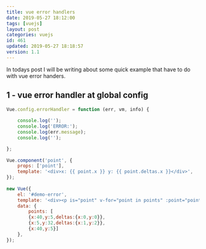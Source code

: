 ```yaml
---
title: vue error handlers
date: 2019-05-27 18:12:00
tags: [vuejs]
layout: post
categories: vuejs
id: 461
updated: 2019-05-27 18:18:57
version: 1.1
---
```


In todays post I will be writing about some quick example that have to do with vue error handers.

<!-- more -->

## 1 - vue error handler at global config

```js
Vue.config.errorHandler = function (err, vm, info) {
 
    console.log('');
    console.log('ERROR:');
    console.log(err.message);
    console.log('');

};
 
Vue.component('point', {
    props: ['point'],
    template: '<div>x: {{ point.x }} y: {{ point.deltas.x }}</div>',
});
 
new Vue({
    el: '#demo-error',
    template: '<div><p is="point" v-for="point in points" :point="point"></p></div>',
    data: {
        points: [ 
        {x:40,y:5,deltas:{x:0,y:0}},
        {x:5,y:32,deltas:{x:1,y:2}},
        {x:40,y:5}]
    },
});
```